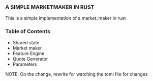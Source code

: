 ### A SIMPLE MARKETMAKER IN RUST

This is a simple implementation of a market_maker in rust

### Table of Contents

 - Shared state
 - Market maker
 - Feature Engine
 - Quote Generator
 - Parameters

NOTE:   On the  change, rewrite for watching the toml file for changes